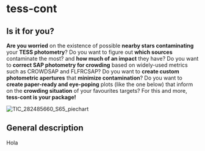 # tess-cont
## Is it for you?
**Are you worried** on the existence of possible **nearby stars contaminating** your **TESS photometry**? Do you want to figure out **which sources** contaminate the most? and **how much of an impact** they have? Do you want to **correct SAP photometry for crowding** based on widely-used metrics such as CROWDSAP and FLFRCSAP? Do you want to **create custom photometric apertures** that **minimize contamination**? Do you want to **create paper-ready and eye-poping** plots (like the one below) that inform on the **crowding situation** of your favourites targets? For this and more, **tess-cont is your package!**

![TIC_282485660_S65_piechart](https://github.com/castro-gzlz/tess-cont/assets/132309889/67f3f0c9-063a-41e8-a2c3-0304760760b4)


## General description
Hola

